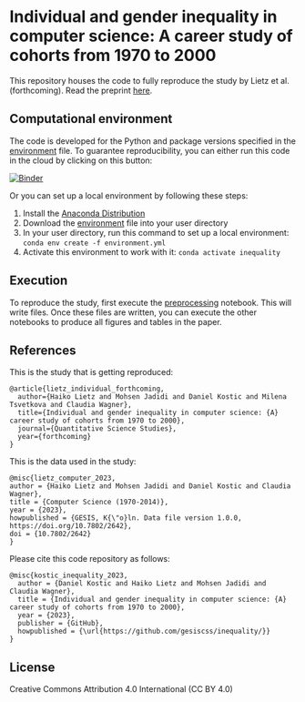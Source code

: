 # Individual and gender inequality in computer science: A career study of cohorts from 1970 to 2000

This repository houses the code to fully reproduce the study by Lietz et al. (forthcoming). Read the preprint [here](https://arxiv.org/abs/2311.04559).

## Computational environment

The code is developed for the Python and package versions specified in the [environment](environment.yml) file. To guarantee reproducibility, you can either run this code in the cloud by clicking on this button:

[![Binder](https://mybinder.org/badge_logo.svg)](https://notebooks.gesis.org/binder/v2/gh/gesiscss/inequality/HEAD)

Or you can set up a local environment by following these steps:

1. Install the [Anaconda Distribution](https://www.anaconda.com/download)
2. Download the [environment](environment.yml) file into your user directory
3. In your user directory, run this command to set up a local environment: `conda env create -f environment.yml`
4. Activate this environment to work with it: `conda activate inequality`

## Execution

To reproduce the study, first execute the [preprocessing](code/1_preprocessing.ipynb) notebook. This will write files. Once these files are written, you can execute the other notebooks to produce all figures and tables in the paper.

## References

This is the study that is getting reproduced:

```
@article{lietz_individual_forthcoming,
  author={Haiko Lietz and Mohsen Jadidi and Daniel Kostic and Milena Tsvetkova and Claudia Wagner},
  title={Individual and gender inequality in computer science: {A} career study of cohorts from 1970 to 2000},
  journal={Quantitative Science Studies},
  year={forthcoming}
}
```

This is the data used in the study:

```
@misc{lietz_computer_2023,
author = {Haiko Lietz and Mohsen Jadidi and Daniel Kostic and Claudia Wagner},
title = {Computer Science (1970-2014)},
year = {2023},
howpublished = {GESIS, K{\"o}ln. Data file version 1.0.0, https://doi.org/10.7802/2642},
doi = {10.7802/2642}
}
```

Please cite this code repository as follows:

```
@misc{kostic_inequality_2023,
  author = {Daniel Kostic and Haiko Lietz and Mohsen Jadidi and Claudia Wagner},
  title = {Individual and gender inequality in computer science: {A} career study of cohorts from 1970 to 2000},
  year = {2023},
  publisher = {GitHub},
  howpublished = {\url{https://github.com/gesiscss/inequality/}}
}
```

## License

Creative Commons Attribution 4.0 International (CC BY 4.0)
